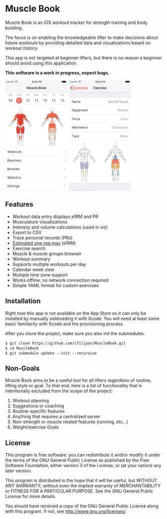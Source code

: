 # Muscle Book

Muscle Book is an iOS workout tracker for strength training and body building.

The focus is on enabling the knowledgeable lifter to make decisions about future workouts by providing detailed data and visualizations based on workout history.

This app is not targeted at beginner lifters, but there is no reason a beginner should avoid using this application.

**This software is a work in progress, expect bugs.**

<img src="Screenshots/ScreenShotApr1120168.25.22PM.png" style="width: 200px;" />
<img src="Screenshots/ScreenShotApr1120168.25.56PM.png" style="width: 200px;" />

## Features

- Workout data entry displays e1RM and PR
- Musculature visualizations
- Intensity and volume calculations (used in viz)
- Export to CSV
- Track personal records (PRs)
- [Estimated one-rep max](http://www.exrx.net/Calculators/OneRepMax.html) (e1RM)
- Exercise search
- Muscle & muscle groups browser
- Workout summary
- Supports multiple workouts per day
- Calendar week view
- Multiple time zone support
- Works offline, no network connection required
- Simple YAML format for custom exercises

## Installation

Right now this app is not available on the App Store so it can only be installed by manually sideloading it with Xcode. You will need al least some basic familiarity with Xcode and the provisioning process.

After you clone the project, make sure you also init the submodules.

	$ git clone https://github.com/cfilipov/MuscleBook.git
	$ cd MuscleBook
	$ git submodule update --init --recursive

## Non-Goals

Muscle Book aims to be a useful tool for all lifters regardless of routine, lifting style or goal. To that end, here is a list of functionality that is intentionally excluded from the scope of the project:

1. Workout planning
2. Suggestions or coaching
3. Routine-specific features
4. Anything that requires a centralized server
5. Non-strength or muscle related features (running, etc...)
6. Weight/exercise Goals

## License

This program is free software: you can redistribute it and/or modify
it under the terms of the GNU General Public License as published by
the Free Software Foundation, either version 3 of the License, or
(at your option) any later version.

This program is distributed in the hope that it will be useful,
but WITHOUT ANY WARRANTY; without even the implied warranty of
MERCHANTABILITY or FITNESS FOR A PARTICULAR PURPOSE.  See the
GNU General Public License for more details.

You should have received a copy of the GNU General Public License
along with this program.  If not, see <http://www.gnu.org/licenses/>.